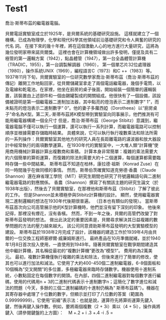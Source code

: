 # Test1

喬治·斯蒂布茲的繼電器電腦。

  貝爾電話實驗室成立於1925年，是貝爾系統的基礎研究設施。 這樣就建立了一個機構，已成為物理學，化學和現代科學其他領域前沿基礎研究和令人興奮的研究的代名    詞。 在接下來的幾十年裡，將在這個激動人心的地方進行大量研究，這將為幾位發明家帶來諾貝爾獎。 這裡也會在計算機領域做出許多發明，僅提及具有二極管的第一邏輯方案（1942），點晶體管（1947），第一台全晶體管計算機（TRADIC，1955），第一台調製解調器（1960）， 第一個單芯片32位處理器（1980），操作系統UNIX（1969），編程語言C（1973）和C ++（1983）等。
  1937年11月下旬，貝爾實驗室的一位研究數學家喬治·斯蒂布茲（喬治·斯蒂布茲的傳記）離開工作地點回家，從貝爾儲藏室拿走了兩個電話繼電器，幾個手電筒，以及電線和乾電池。在家裡，他坐在廚房的桌子後面，開始組裝一個簡單的邏輯裝置，該裝置由上述部件和一個由錫罐製成的開關組成。他很快有了一個設備，該設備被證明是第一個繼電器二進制加法器，其中點亮的燈泡表示二進制數字“ 1”，而未點亮的燈泡表示二進制數字“ 0”。他的妻子多蘿西婭（Dorotheea）以“廚房桌子”命名為K型。第二天，·斯蒂布茲將K模型帶到實驗室向同事展示，他們推測有可能用繼電器構建一個全尺寸
  但是，喬治·斯蒂布茲（George Stibitz）意識到，繼電器電腦不僅可以執行一個運算，還可以執行一系列計算，而繼電器電路可以控制順序並根據需要存儲臨時結果。 具體來說，它可以執行執行複數乘法和除法所需的一系列操作：貝爾實驗室其他地方的研究人員在長距離電路的濾波器和放大器設計中經常執行的兩項數學運算。 在1930年代的實驗室中，一大堆人類“計算機”使用商用機械計算器計算出複數商和乘積。 計算本身非常簡單：複雜的乘法需要大約六個簡單的算術運算，而復雜的除法則需要大約十二個運算，每個運算都需要臨時存儲一些中間結果。
  斯蒂布茲不知道在柏林，康拉德·祖斯（Konrad Zuse）在同一時間幾乎在做同樣的事情。 然而，斯蒂伯茨確實知道克勞德·香農（Claude Shannon）還在麻省理工學院（MIT）研究生期間也研究了符號邏輯語句與二進制繼電器電路的對應關係。 香農（Shannon）撰寫了有關該主題的研究生論文（於1938年出版），然後去了貝爾實驗室，在那裡他和斯蒂布茲（Stibitz）了解了彼此的工作。 但是Shannon並未積極參與Stibitz計算機的設計。 顯然，使用繼電器實現二進制邏輯的想法在1930年代後期很普遍。 （日本也有類似的發現）。
  當斯蒂布茲首次向公司高管展示他的K型計算機時，他們並沒有留下深刻的印象。 他後來記得，那裡沒有煙花，沒有香檳。 然而，不到一年之後，貝爾的高管們改變了對斯蒂布茲發明的想法。 做出此決定的重要因素是，貝爾尋求解決其日益複雜的數學問題的方法的壓力越來越大。 該公司同意資助斯蒂布茲發明的大型實驗模型的建設。 斯蒂布茲於1938年2月完成了設計，該機器的建造工作於1939年4月由貝爾的一位交換工程師塞繆爾·威廉姆斯進行。 最終產品在10月準備就緒，並於1940年1月8日首次投入使用，一直使用到1949年。隨著貝爾實驗室在戰爭期間建造其他中繼計算機，其名稱從最初的“複數計算機”更改為“模型1”。 費用約為2萬美元。
  最初，複數計算機僅執行複雜的乘法和除法，但後來進行了簡單的修改，使其也可以進行加法和減法。它使用了大約400-450個二進制繼電器，6-8個面板和10個稱為“交叉開關”的多位置，多極繼電器來臨時存儲數字。機器使用十進制系統，小數點固定在每個數字的開頭。在內部，四個二進制繼電器對每個數字進行編碼，使用的代碼用n + 3的二進制代碼表示十進制數字n；這簡化了數字進位和減法的問題（今天，多餘的三個二進制編碼的十進制仍稱為“ 斯蒂布茲碼”）。機器在其寄存器中處理了十位數的數字，但顯示並打印了八位數的答案（範圍為0.99999999）。它使用“前綴”表示法：也就是說，運算符先將算術運算先鍵入鍵，然後再鍵入操作數。例如，要將兩個複數（2 + 3i）乘以（4 + 5i），操作員將鍵入（請參閱鍵盤的上方圖）：
   M +.2 + i .3 +.4 -i .5 =
